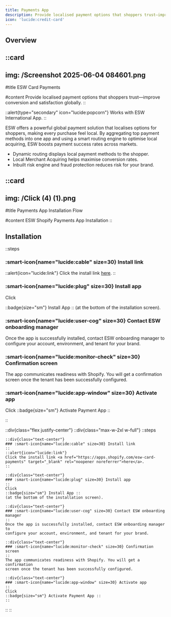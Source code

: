 ```yaml
---
title: Payments App
description: Provide localised payment options that shoppers trust—improve conversion and satisfaction globally.
icon: 'lucide:credit-card'
---
```


## Overview

::card
---
img: /Screenshot 2025-06-04 084601.png
---
#title
ESW Card Payments

#content
Provide localised payment options that shoppers trust—improve conversion and satisfaction globally.
::

::alert{type="secondary" icon="lucide:popcorn"}
  Works with ESW International App.
::

ESW offers a powerful global payment solution that localises options for shoppers, making every purchase feel local. By aggregating top payment methods into one app and using a smart routing engine to optimise local acquiring, ESW boosts payment success rates across markets.

- Dynamic routing displays local payment methods to the shopper.
- Local Merchant Acquiring helps maximise conversion rates.
- Inbuilt risk engine and fraud protection reduces risk for your brand.

::card
---
img: /Click (4) (1).png
---
#title
Payments App Installation Flow

#content
ESW Shopify Payments App Installation
::


## Installation

::steps
### :smart-icon{name="lucide:cable" size=30} Install link

::alert{icon="lucide:link"}
Click the install link <a href="https://apps.shopify.com/esw-card-payments" target="_blank" rel="noopener noreferrer">here</a>.
::

### :smart-icon{name="lucide:plug" size=30} Install app

Click 

::badge{size="sm"}
  Install App
::
(at the bottom of the installation screen).

### :smart-icon{name="lucide:user-cog" size=30} Contact ESW onboarding manager

Once the app is successfully installed, contact ESW onboarding manager to 
configure your account, environment, and tenant for your brand. 

### :smart-icon{name="lucide:monitor-check" size=30} Confirmation screen

The app communicates readiness with Shopify. You will get a confirmation 
screen once the tenant has been successfully configured.

### :smart-icon{name="lucide:app-window" size=30} Activate app

Click 
::badge{size="sm"}
  Activate Payment App
::


::

::div{class="flex justify-center"}
  ::div{class="max-w-2xl w-full"}
    ::steps

    ::div{class="text-center"}
    ### :smart-icon{name="lucide:cable" size=30} Install link
    ::
    ::alert{icon="lucide:link"}
    Click the install link <a href="https://apps.shopify.com/esw-card-payments" target="_blank" rel="noopener noreferrer">here</a>.
    ::

    ::div{class="text-center"}
    ### :smart-icon{name="lucide:plug" size=30} Install app
    ::
    Click  
    ::badge{size="sm"} Install App ::
    (at the bottom of the installation screen).

    ::div{class="text-center"}
    ### :smart-icon{name="lucide:user-cog" size=30} Contact ESW onboarding manager
    ::
    Once the app is successfully installed, contact ESW onboarding manager to 
    configure your account, environment, and tenant for your brand. 

    ::div{class="text-center"}
    ### :smart-icon{name="lucide:monitor-check" size=30} Confirmation screen
    ::
    The app communicates readiness with Shopify. You will get a confirmation 
    screen once the tenant has been successfully configured.

    ::div{class="text-center"}
    ### :smart-icon{name="lucide:app-window" size=30} Activate app
    ::
    Click  
    ::badge{size="sm"} Activate Payment App ::
    ::
  ::
::
